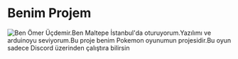 # Benim Projem


![Ben Ömer Üçdemir.Ben Maltepe İstanbul'da oturuyorum.Yazılımı ve arduinoyu seviyorum.Bu proje benim Pokemon oyunumun projesidir.Bu oyun sadece Discord üzerinden çalıştıra bilirsin](https://upload.wikimedia.org/wikipedia/commons/thumb/9/98/International_Pok%C3%A9mon_logo.svg/1200px-International_Pok%C3%A9mon_logo.svg.png)
